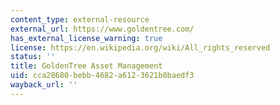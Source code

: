 ```yaml
---
content_type: external-resource
external_url: https://www.goldentree.com/
has_external_license_warning: true
license: https://en.wikipedia.org/wiki/All_rights_reserved
status: ''
title: GoldenTree Asset Management
uid: cca28680-bebb-4682-a612-3621b8baedf3
wayback_url: ''
---
```

